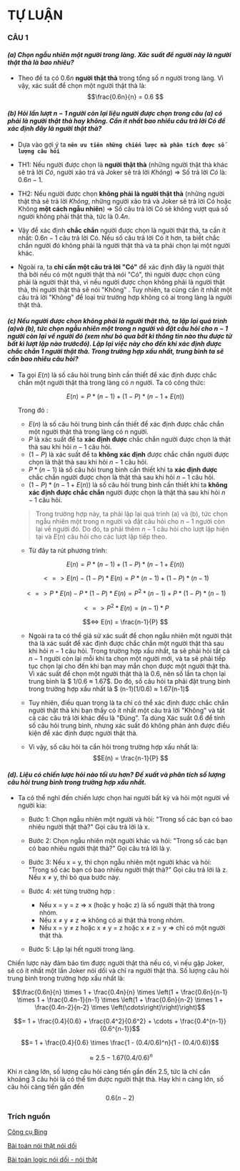 
# **TỰ LUẬN**

### **CÂU 1** 

#### *(a) Chọn ngẫu nhiên một người trong làng. Xác suất để người này là người thật thà là bao nhiêu?*

- Theo đề ta có $0.6n$ **người thật thà** trong tổng số $n$ người trong làng. Vì vậy, xác suất để chọn một người thật thà là:
$$\frac{0.6n}{n} = 0.6 $$

#### *(b) Hỏi lần lượt n − 1 người còn lại liệu người được chọn trong câu (a) có phải là người thật thà hay không. Cần ít nhất bao nhiêu câu trả lời Có để xác định đây là người thật thà?*

- Dựa vào gợi ý ta **`nên ưu tiên những chiến lược mà phân tích được số lượng câu
hỏi`**

- TH1: Nếu người được chọn là **người thật thà** (những người thật thà khác sẽ trả lời *Có*, người xảo trá và Joker sẽ trả lời *Không*)
=> Số trả lời *Có* là:  $0.6n - 1$.

- TH2: Nếu người được chọn **không phải là người thật thà** (những người thật thà sẽ trả lời *Không*, những người xảo trá và Joker sẽ trả lời Có hoặc Không **một cách ngẫu nhiên**) 
=> Số câu trả lời Có sẽ không vượt quá số người không phải thật thà, tức là $0.4n$.

- Vậy để xác định **chắc chắn** người được chọn là người thật thà, ta cần ít nhất:
$0.6n - 1$ câu trả lời Có. Nếu số câu trả lời Có ít hơn, ta biết chắc chắn người đó không phải là người thật thà và ta phải chọn lại một người khác.

- Ngoài ra, ta **chỉ cần một câu trả lời "Có"** để xác định đây là người thật thà bởi nếu có một người thật thà nói "Có", thì người được chọn cũng phải là người thật thà, vì nếu người được chọn không phải là người thật thà, thì người thật thà sẽ nói "Không" . Tuy nhiên, ta cũng cần ít nhất một câu trả lời "Không" để loại trừ trường hợp không có ai trong làng là người thật thà.

#### *(c)  Nếu người được chọn không phải là người thật thà, ta lặp lại quá trình (a)và (b), tức chọn ngẫu nhiên một trong n người và đặt câu hỏi cho n − 1 người còn lại về người đó (xem như bỏ qua bất kì thông tin nào thu được từ bất kì lượt lặp nào trướcđó). Lặp lại việc này cho đến khi xác định được chắc chắn 1 người thật thà. Trong trường hợp xấu nhất, trung bình ta sẽ cần bao nhiêu câu hỏi?*

- Ta gọi $E(n)$ là số câu hỏi trung bình cần thiết để xác định được chắc chắn một người thật thà trong làng có $n$ người. Ta có công thức:
    
    $$E(n) = P * (n-1) + (1-P) * (n-1 + E(n))$$
    
    Trong đó :
    
    - $E(n)$ là số câu hỏi trung bình cần thiết để xác định được chắc chắn một người thật thà trong làng có n người.
    - $P$ là xác suất để ta **xác định được** chắc chắn người được chọn là thật thà sau khi hỏi $n-1$ câu hỏi.
    - $(1-P)$ là xác suất để ta **không xác định** được chắc chắn người được chọn là thật thà sau khi hỏi $n-1$ câu hỏi.
    - $P * (n-1)$ là số câu hỏi trung bình cần thiết khi ta **xác định được** chắc chắn người được chọn là thật thà  sau khi hỏi $n-1$ câu hỏi.
    - $(1-P) * (n-1 + E(n))$ là số câu hỏi trung bình cần thiết khi ta **không xác định được chắc chắn** người được chọn là thật thà sau khi hỏi $n-1$ câu hỏi. 
    
    > Trong trường hợp này, ta phải lặp lại quá trình (a) và (b), tức chọn ngẫu nhiên một trong n người và đặt câu hỏi cho $n-1$ người còn lại về người đó. Do đó, ta phải thêm $n-1$ câu hỏi cho lượt lặp hiện tại và $E(n)$ câu hỏi cho các lượt lặp tiếp theo.

    - Từ đây ta rút phương trình:
    
    $$E(n) = P * (n-1) + (1-P) * (n-1 + E(n))$$
  
    $$<=> E(n) - (1-P) * E(n) = P * (n-1) + (1-P) * (n-1)$$
  
    $$<=> P * E(n) - P * (1-P) * E(n) = P^2 * (n-1) + P * (1-P) * (n-1)$$
  
    $$<=> P^2 * E(n) = (n - 1) * P $$
  
    $$<=> E(n) = \frac{n-1}{P}  $$

    - Ngoài ra ta có thể giả sử xác suất để chọn ngẫu nhiên một người thật thà là xác suất để xác định được chắc chắn một người thật thà sau khi hỏi $n-1$ câu hỏi. Trong trường hợp xấu nhất, ta sẽ phải hỏi tất cả $n-1$ người còn lại mỗi khi ta chọn một người mới, và ta sẽ phải tiếp tục chọn lại cho đến khi bạn may mắn chọn được một người thật thà. Vì xác suất để chọn một người thật thà là 0.6, nên số lần ta chọn lại trung bình là $ 1/0.6 ≈ 1.67$. Do đó, số câu hỏi ta phải đặt trung bình trong trường hợp xấu nhất là $ (n-1)(1/0.6) ≈ 1.67(n-1)$ 

    - Tuy nhiên, điều quan trọng là ta chỉ có thể xác định được chắc chắn người thật thà khi bạn thấy có ít nhất một câu trả lời "Không" và tất cả các câu trả lời khác đều là "Đúng". Ta dùng Xác suất $0.6$ để tính số câu hỏi trung bình, nhưng xác suất đó không phản ánh được điều kiện để xác định được người thật thà.

    - Vì vậy, số câu hỏi ta cần hỏi trong trường hợp xấu nhất là:
    $$E(n) = \frac{n-1}{P}  $$

#### *(d). Liệu có chiến lược hỏi nào tối ưu hơn? Đề xuất và phân tích số lượng câu hỏi trung bình trong trường hợp xấu nhất.*

- Ta có thể nghĩ đến chiến lược chọn hai người bất kỳ và hỏi một người về người kia:

    - Bước 1: Chọn ngẫu nhiên một người và hỏi: "Trong số các bạn có bao nhiêu người thật thà?" Gọi câu trả lời là x.

    - Bước 2: Chọn ngẫu nhiên một người khác và hỏi: "Trong số các bạn có bao nhiêu người thật thà?" Gọi câu trả lời là y.

    - Bước 3: Nếu x = y, thì chọn ngẫu nhiên một người khác và hỏi: "Trong số các bạn có bao nhiêu người thật thà?" Gọi câu trả lời là z. Nếu x ≠ y, thì bỏ qua bước này.

    - Bước 4: xét từng trường hợp :
        + Nếu x = y = z => x (hoặc y hoặc z) là số người thật thà trong nhóm.
        + Nếu x ≠ y ≠ z => không có ai thật thà trong nhóm.
        + Nếu x = y ≠ z hoặc x ≠ y = z hoặc x ≠ z = y =>  chỉ có một người thật thà.
    - Bước 5: Lặp lại hết người trong làng.

Chiến lược này đảm bảo tìm được người thật thà nếu có, vì nếu gặp Joker, sẽ có ít nhất một lần Joker nói dối và chỉ ra người thật thà. Số lượng câu hỏi trung bình trong trường hợp xấu nhất là:

$$\frac{0.6n}{n} \times 1 + \frac{0.4n}{n} \times \left(1 + \frac{0.6n}{n-1} \times 1 + \frac{0.4n-1}{n-1} \times \left(1 + \frac{0.6n}{n-2} \times 1 + \frac{0.4n-2}{n-2} \times \left(\cdots\right)\right)\right)$$

$$= 1 + \frac{0.4}{0.6} + \frac{0.4^2}{0.6^2} + \cdots + \frac{0.4^{n-1}}{0.6^{n-1}}$$

$$= 1 + \frac{0.4}{0.6} \times \frac{1 - (0.4/0.6)^n}{1 - (0.4/0.6)}$$

$$\approx 2.5 - 1.67 (0.4/0.6)^n$$

Khi $n$ càng lớn, số lượng câu hỏi càng tiến gần đến $2.5$, tức là chỉ cần khoảng 3 câu hỏi là có thể tìm được người thật thà. Hay khi n càng lớn, số câu hỏi càng tiến gần đến $$0.6(n−2)$$

### **Trích nguồn** 

[Công cụ Bing](https://www.bing.com/search?form=MY0291&OCID=MY0291&q=Bing+AI&showconv=1&ntref=1)

[Bài toán nói thật nói dối](https://text.123docz.net/document/3537339-toan-logic-hay-va-phuong-phap-luan.htm)

[Bài toán logic nói dối - nói thật](https://anh135689999.violet.vn/entry/bai-toan-logic-noi-doi-noi-that-13342827.html)
